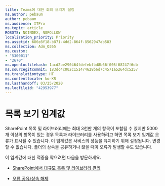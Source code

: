 ```yaml
---
title: Teams에 대한 회의 브리지 설정
ms.author: pebaum
author: pebaum
ms.audience: ITPro
ms.topic: article
ROBOTS: NOINDEX, NOFOLLOW
localization_priority: Priority
ms.assetid: 686e8f18-b871-4dd2-864f-8562947ab583
ms.collection: Adm_O365
ms.custom:
- "5300011"
- "2670"
ms.openlocfilehash: 1acd2be290464fdefebfbd8b66f005f08247f6db
ms.sourcegitcommit: 183dc4c002c151474628b6d7c4571a5264dc5257
ms.translationtype: HT
ms.contentlocale: ko-KR
ms.lasthandoff: 03/25/2020
ms.locfileid: "42953977"
---
```

# <a name="list-view-threshold"></a>목록 보기 임계값

SharePoint 목록 및 라이브러리에는 최대 3천만 개의 항목이 포함될 수 있지만 5000개 이상의 항목이 있는 경우 목록과 라이브러리를 사용하려고 하면 목록 보기 임계값 오류가 표시될 수 있습니다. 이 임계값은 서비스의 성능을 유지하기 위해 설정됩니다. 변경할 수 없습니다. 폴더의 상속을 공유하거나 끊을 때이 오류가 발생할 수도 있습니다.

이 임계값에 대한 적중을 막으려면 다음을 방문하세요.

- [SharePoint에서 대규모 목록 및 라이브러리 관리](https://support.office.com/article/manage-large-lists-and-libraries-in-sharepoint-b8588dae-9387-48c2-9248-c24122f07c59)

- [오류 공유/상속 해제](https://docs.microsoft.com/SharePoint/troubleshoot/lists-and-libraries/error-share-break-inheritance)
